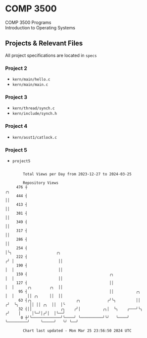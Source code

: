 # COMP 3500
COMP 3500 Programs  
Introduction to Operating Systems  
## Projects & Relevant Files
All project specifications are located in `specs`
### Project 2
- `kern/main/hello.c`
- `kern/main/main.c`
### Project 3
- `kern/thread/synch.c`
- `kern/include/synch.h`
### Project 4
- `kern/asst1/catlock.c`
### Project 5
- `project5`

```

        Total Views per Day from 2023-12-27 to 2024-03-25

        Repository Views
     476 ┼                                                                ╭╮
     444 ┤                                                                ││
     413 ┤                                                                ││
     381 ┤                                                                ││
     349 ┤                                                                ││
     317 ┤                                                                ││
     286 ┤                                                                ││
     254 ┤                                                                │╰╮                    ╭╮
     222 ┤                                                               ╭╯ │                    ││
     190 ┤                                                               │  │                    ││
     159 ┤                                     ╭╮                        │  │                    ││
     127 ┤                                     ││                        │  │      ╭╮        ╭╮  ││
      95 ┤                                     ││          ╭╮            │  │      ││ ╭╮     ││  ││
      63 ┤╭╮                    ╭╮            ╭╯╰╮         ││           ╭╯  ╰╮     ││ ││ ╭╮  ││  │╰
      32 ┤││             ╭╮    ╭╯│          ╭╮│  ╰╮    ╭───╯╰╮         ╭╯    │     │╰─╯│╭╯│  │╰──╯
       0 ┼╯╰─────────────╯╰────╯ ╰──────────╯╰╯   ╰────╯     ╰─────────╯     ╰─────╯   ╰╯ ╰──╯

        Chart last updated - Mon Mar 25 23:56:50 2024 UTC
        
```
